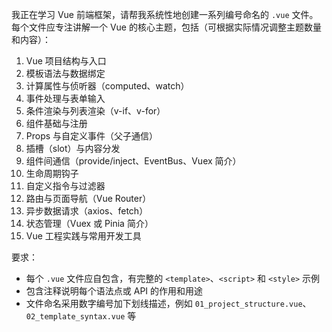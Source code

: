 我正在学习 Vue 前端框架，请帮我系统性地创建一系列编号命名的 `.vue` 文件。每个文件应专注讲解一个 Vue 的核心主题，包括（可根据实际情况调整主题数量和内容）：

1. Vue 项目结构与入口
2. 模板语法与数据绑定
3. 计算属性与侦听器（computed、watch）
4. 事件处理与表单输入
5. 条件渲染与列表渲染（v-if、v-for）
6. 组件基础与注册
7. Props 与自定义事件（父子通信）
8. 插槽（slot）与内容分发
9. 组件间通信（provide/inject、EventBus、Vuex 简介）
10. 生命周期钩子
11. 自定义指令与过滤器
12. 路由与页面导航（Vue Router）
13. 异步数据请求（axios、fetch）
14. 状态管理（Vuex 或 Pinia 简介）
15. Vue 工程实践与常用开发工具

要求：

- 每个 `.vue` 文件应自包含，有完整的 `<template>`、`<script>` 和 `<style>` 示例
- 包含注释说明每个语法点或 API 的作用和用途
- 文件命名采用数字编号加下划线描述，例如 `01_project_structure.vue`、`02_template_syntax.vue` 等

